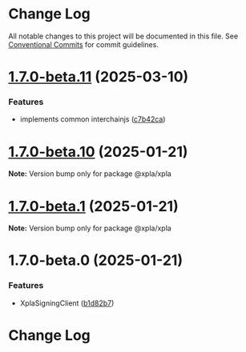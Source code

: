 # Change Log

All notable changes to this project will be documented in this file.
See [Conventional Commits](https://conventionalcommits.org) for commit guidelines.

# [1.7.0-beta.11](https://github.com/xpladev/xplajs/compare/@xpla/xpla@1.7.0-beta.10...@xpla/xpla@1.7.0-beta.11) (2025-03-10)


### Features

* implements common interchainjs ([c7b42ca](https://github.com/xpladev/xplajs/commit/c7b42caf7ff5b4f2a734684084e4ed2a18c55e56))





# [1.7.0-beta.10](https://github.com/xpladev/xplajs/compare/@xpla/xpla@1.7.0-beta.1...@xpla/xpla@1.7.0-beta.10) (2025-01-21)

**Note:** Version bump only for package @xpla/xpla





# [1.7.0-beta.1](https://github.com/xpladev/xplajs/compare/@xpla/xpla@1.7.0-beta.0...@xpla/xpla@1.7.0-beta.1) (2025-01-21)

**Note:** Version bump only for package @xpla/xpla





# 1.7.0-beta.0 (2025-01-21)


### Features

* XplaSigningClient ([b1d82b7](https://github.com/xpladev/xplajs/commit/b1d82b7a673a420976809ca23164873132aeab04))





# Change Log
